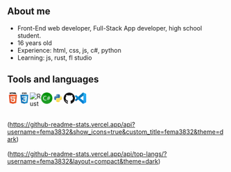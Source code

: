## About me
- Front-End web developer, Full-Stack App developer, high school student.
- 16 years old
- Experience: html, css, js, c#, python
- Learning: js, rust, fl studio

## Tools and languages
<img align="left" alt="HTML5" width="26px" src="https://raw.githubusercontent.com/github/explore/80688e429a7d4ef2fca1e82350fe8e3517d3494d/topics/html/html.png" />
<img align="left" alt="CSS3" width="26px" src="https://raw.githubusercontent.com/github/explore/80688e429a7d4ef2fca1e82350fe8e3517d3494d/topics/css/css.png" />
<img align="left" alt="Rust" width="26px" src="https://raw.githubusercontent.com/jalbertsr/logo-badge-images/master/img/rsz_rust.png" />
<img align="left" alt="C#" width="26px" src="https://raw.githubusercontent.com/github/explore/master/topics/csharp/csharp.png" />
<img align="left" alt="Python" width="26px" src="https://raw.githubusercontent.com/github/explore/master/topics/python/python.png" />
<img align="left" alt="Github" width="26px" src="https://raw.githubusercontent.com/github/explore/master/topics/github/github.png" />
<img align="left" alt="Visual Studio Code" width="26px" src="https://raw.githubusercontent.com/github/explore/master/topics/visual-studio-code/visual-studio-code.png" />
<br><br><br>

(https://github-readme-stats.vercel.app/api?username=fema3832&show_icons=true&custom_title=fema3832&theme=dark)<br><br>
(https://github-readme-stats.vercel.app/api/top-langs/?username=fema3832&layout=compact&theme=dark)

[website]: https://fema.one
[fejesmate]: https://fejesmate.hu
[youtube]: https://www.youtube.com/channel/UCx-MNCKET13anYIfsYWGOIw
[discord]: https://dsc.bio/fema
[steam]: https://steamcommunity.com/id/2a0
